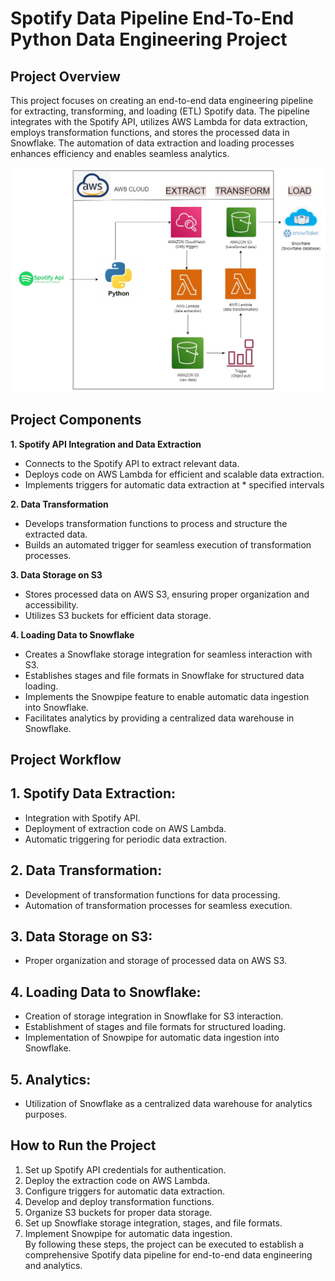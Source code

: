 # Spotify Data Pipeline End-To-End Python Data Engineering Project
## Project Overview
This project focuses on creating an end-to-end data engineering pipeline for extracting, transforming, and loading (ETL) Spotify data. The pipeline integrates with the Spotify API, utilizes AWS Lambda for data extraction, employs transformation functions, and stores the processed data in Snowflake. The automation of data extraction and loading processes enhances efficiency and enables seamless analytics.

![Spotify ETL AWS AND SNOWFLAKE PROCESS DIAGRAM](Spotify_data_analysis.jpg)

## Project Components
**1. Spotify API Integration and Data Extraction**
* Connects to the Spotify API to extract relevant data.
* Deploys code on AWS Lambda for efficient and scalable data extraction.
* Implements triggers for automatic data extraction at * specified intervals

**2. Data Transformation**
* Develops transformation functions to process and structure the extracted data.
* Builds an automated trigger for seamless execution of transformation processes.
  
**3. Data Storage on S3**
* Stores processed data on AWS S3, ensuring proper organization and accessibility.
* Utilizes S3 buckets for efficient data storage.

**4. Loading Data to Snowflake**
* Creates a Snowflake storage integration for seamless interaction with S3.
* Establishes stages and file formats in Snowflake for structured data loading.
* Implements the Snowpipe feature to enable automatic data ingestion into Snowflake.
* Facilitates analytics by providing a centralized data warehouse in Snowflake.
  
## Project Workflow
## 1. Spotify Data Extraction:

* Integration with Spotify API.
* Deployment of extraction code on AWS Lambda.
* Automatic triggering for periodic data extraction.
  
## 2. Data Transformation:

* Development of transformation functions for data processing.
* Automation of transformation processes for seamless execution.
  
## 3. Data Storage on S3:

* Proper organization and storage of processed data on AWS S3.
## 4. Loading Data to Snowflake:

* Creation of storage integration in Snowflake for S3 interaction.
* Establishment of stages and file formats for structured loading.
* Implementation of Snowpipe for automatic data ingestion into Snowflake.
  
## 5. Analytics:
* Utilization of Snowflake as a centralized data warehouse for analytics purposes.
  
## How to Run the Project
1. Set up Spotify API credentials for authentication.
2. Deploy the extraction code on AWS Lambda.
3. Configure triggers for automatic data extraction.
4. Develop and deploy transformation functions.
5. Organize S3 buckets for proper data storage.
6. Set up Snowflake storage integration, stages, and file formats.
7. Implement Snowpipe for automatic data ingestion.
\
By following these steps, the project can be executed to establish a comprehensive Spotify data pipeline for end-to-end data engineering and analytics.
